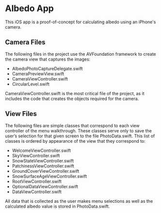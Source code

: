 # Albedo App
This iOS app is a proof-of-concept for calculating albedo using an iPhone's camera.

## Camera Files
The following files in the project use the AVFoundation framework to create the camera view that
captures the images:
* AlbedoPhotoCaptureDelegate.swift
* CameraPreviewView.swift
* CameraViewController.swift
* CircularLevel.swift

CameraViewController.swift is the most critical file of the project, as it includes the code that
creates the objects required for the camera.

## View Files
The following files are simple classes that correspond to each view controller of the menu walkthrough.
These classes serve only to save the user’s selection for that given screen to the file
PhotoData.swift. This list of classes is ordered by appearance of the view that they correspond to:
* WelcomeViewController.swift
* SkyViewController.swift
* SnowStateViewController.swift
* PatchinessViewController.swift
* GroundCoverViewController.swift
* SnowSurfaceAgeViewController.swift
* RootViewController.swift
* OptionalDataViewController.swift
* DataViewController.swift

All data that is collected as the user makes menu selections as well as the calculated albedo value is
stored in PhotoData.swift.
